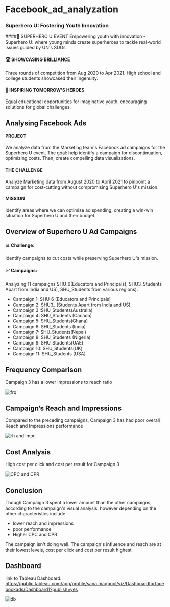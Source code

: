 # Facebook_ad_analyzation
### Superhero U: Fostering Youth Innovation
####🌟 SUPERHERO U EVENT
Empowering youth with innovation - Superhero U: where young minds create superheroes to tackle real-world issues guided by UN's SDGs
#### 🏆 SHOWCASING BRILLIANCE
Three rounds of competition from Aug 2020 to Apr 2021. High school and college students showcased their ingenuity.
#### 🚀 INSPIRING TOMORROW'S HEROES
Equal educational opportunities for imaginative youth, encouraging solutions for global challenges.

## Analysing Facebook Ads
#### PROJECT
We analyze data from the Marketing team's Facebook ad campaigns for the Superhero U event. The goal: help identify a campaign for discontinuation, optimizing costs. Then, create compelling data visualizations.
#### THE CHALLENGE
Analyze Marketing data from August 2020 to April 2021 to pinpoint a campaign for cost-cutting without compromising Superhero U's mission.
#### MISSION
Identify areas where we can optimize ad spending, creating a win-win situation for Superhero U and their budget.

## Overview of Superhero U Ad Campaigns
#### 📊 Challenge: 
Identify campaigns to cut costs while preserving Superhero U's mission.
#### 📈 Campaigns: 
Analyzing 11 campaigns SHU_6(Educators and Principals), SHU3_Students Apart from India and US), SHU_Students from various regions).

- Campaign 1: SHU_6 (Educators and Principals)
- Campaign 2: SHU3_ (Students Apart from India and US)
- Campaign 3 :SHU_Students(Australia)
- Campaign 4: SHU_Students (Canada)
- Campaign 5: SHU_Students(Ghana)
- Campaign 6: SHU_Students (India)
- Campaign 7: SHU_Students(Nepal)
- Campaign 8: SHU_Students (Nigeria)
- Campaign 9: SHU_Students(UAE)
- Campaign 10: SHU_Students(UK)
- Campaign 11: SHU_Students (USA)

## Frequency Comparison
Campaign 3 has a lower impressions to reach ratio

![frq](https://github.com/SanaMQB/Facebook_add_analyzation/assets/139436888/ee59a330-8f1f-49b2-8af7-ec5add9b9f58)


## Campaign’s Reach and Impressions
Compared to the preceding campaigns, Campaign 3 has had poor overall Reach and Impressions performance

![rh and impr](https://github.com/SanaMQB/Facebook_add_analyzation/assets/139436888/bfa6a49b-8271-432f-a3f5-42b09944d2dd)

## Cost Analysis
High cost per click and cost per result for Campaign 3

![CPC and CPR](https://github.com/SanaMQB/Facebook_add_analyzation/assets/139436888/9bbc8cd1-5adb-45d4-973a-5bbee837e292)

## Conclusion
Though Campaign 3 spent a lower amount than the other campaigns, according to the campaign's visual analysis, however depending on the other characteristics include

- lower reach and impressions
- poor performance
- Higher CPC and CPR
  
The campaign isn't doing well. The campaign's influence and reach are at their lowest
levels, cost per click and cost per result highest

## Dashboard 
link to Tableau Dashboard: https://public.tableau.com/app/profile/sana.maqbool/viz/Dashboardforfacebookads/Dashboard1?publish=yes

![db](https://github.com/SanaMQB/Facebook_add_analyzation/assets/139436888/8fa8a962-4239-4d86-bb29-e7cdd51ae6a0)

